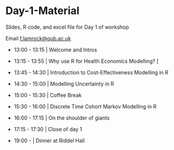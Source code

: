 # Day-1-Material

Slides, R code, and excel file for Day 1 of workshop

Email f.lamrock@qub.ac.uk 

- 13:00 - 13:15 | Welcome and Intros [](https://github.com/HealthEconomicsDataDive/Day-1-Material/blob/master/Day%201%20-%20Session%201.pdf)

- 13:15 - 13:55 | Why use R for Health Economics Modelling? [

- 13:45 - 14:30 | Introduction to Cost-Effectiveness Modelling in R

- 14:30 - 15:00 | Modelling Uncertainty in R

- 15:00 - 15:30 | Coffee Break

- 15:30 - 16:00 | Discrete Time Cohort Markov Modelling in R

- 16:00 - 17:15 | On the shoulder of giants

- 17:15 - 17:30 | Close of day 1

- 19:00 - | Dinner at Riddel Hall
